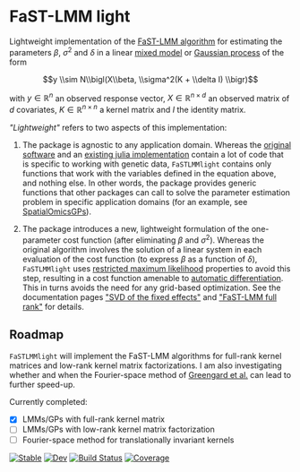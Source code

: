 # FaST-LMM light

Lightweight implementation of the [FaST-LMM algorithm](https://europepmc.org/article/med/21892150) for estimating the parameters $\beta$, $\sigma^2$ and $\delta$ in a linear [mixed model](https://en.wikipedia.org/wiki/Mixed_model) or [Gaussian process](https://en.wikipedia.org/wiki/Gaussian_process) of the form

$$y \\sim N\\bigl(X\\beta, \\sigma^2(K + \\delta I) \\bigr)$$

with $y\in\mathbb{R}^n$ an observed response vector, $X\in\mathbb{R}^{n\times d}$ an observed matrix of $d$ covariates, $K\in\mathbb{R}^{n\times n}$ a kernel matrix and $I$ the identity matrix. 

*"Lightweight"* refers to two aspects of this implementation:

1. The package is agnostic to any application domain. Whereas the [original software](https://fastlmm.github.io/) and an [existing julia implementation](https://github.com/sens/FaSTLMM.jl) contain a lot of code that is specific to working with genetic data, `FaSTLMMlight` contains only functions that work with the variables defined in the equation above, and nothing else. In other words, the package provides generic functions that other packages can call to solve the parameter estimation problem in specific application domains (for an example, see [SpatialOmicsGPs](https://github.com/tmichoel/SpatialOmicsGPs.jl)).

2. The package introduces a new, lightweight formulation of the one-parameter cost function (after eliminating $\beta$ and $\sigma^2$). Whereas the original algorithm involves the solution of a linear system in each evaluation of the cost function (to express $\beta$ as a function of $\delta$), `FaSTLMMlight` uses [restricted maximum likelihood](https://en.wikipedia.org/wiki/Restricted_maximum_likelihood) properties to avoid this step, resulting in a cost function amenable to [automatic differentiation](https://julianlsolvers.github.io/Optim.jl/stable/user/gradientsandhessians/#Automatic-differentiation). This in turns avoids the need for any grid-based optimization. See the documentation pages ["SVD of the fixed effects"](https://lab.michoel.info/FaSTLMMlight.jl/dev/svd-fixed-effects/) and ["FaST-LMM full rank"](https://lab.michoel.info/FaSTLMMlight.jl/dev/fastlmm-fullrank/) for details.

## Roadmap

 `FaSTLMMlight` will implement the FaST-LMM algorithms for full-rank kernel matrices and low-rank kernel matrix factorizations. I am also investigating whether and when the Fourier-space method of [Greengard et al.](https://arxiv.org/abs/2210.10210) can lead to further speed-up.

 Currently completed:

- [x] LMMs/GPs with full-rank kernel matrix
- [ ] LMMs/GPs with low-rank kernel matrix factorization
- [ ] Fourier-space method for translationally invariant kernels

[![Stable](https://img.shields.io/badge/docs-stable-blue.svg)](https://tmichoel.github.io/FaSTLMMlight.jl/stable/)
[![Dev](https://img.shields.io/badge/docs-dev-blue.svg)](https://tmichoel.github.io/FaSTLMMlight.jl/dev/)
[![Build Status](https://github.com/tmichoel/FaSTLMMlight.jl/actions/workflows/CI.yml/badge.svg?branch=main)](https://github.com/tmichoel/FaSTLMMlight.jl/actions/workflows/CI.yml?query=branch%3Amain)
[![Coverage](https://codecov.io/gh/tmichoel/FaSTLMMlight.jl/branch/main/graph/badge.svg)](https://codecov.io/gh/tmichoel/FaSTLMMlight.jl)